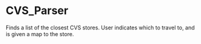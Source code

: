 # CVS_Parser

Finds a list of the closest CVS stores. User indicates which to travel to, and is given a map to the store.

